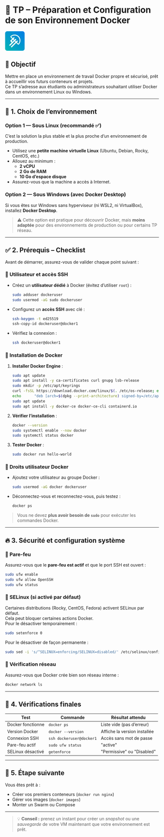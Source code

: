 # 🐳 TP – Préparation et Configuration de son Environnement Docker

![LaMeDuSe_LOGO](./img/LaMeDuSe_logo.webp)

## 🎯 Objectif

Mettre en place un environnement de travail Docker propre et sécurisé, prêt à accueillir vos futurs conteneurs et projets.  
Ce TP s’adresse aux étudiants ou administrateurs souhaitant utiliser Docker dans un environnement Linux ou Windows.

---

## 🧩 1. Choix de l’environnement

### Option 1 — Sous **Linux (recommandé ✅)**  
C’est la solution la plus stable et la plus proche d’un environnement de production.

- Utilisez une **petite machine virtuelle Linux** (Ubuntu, Debian, Rocky, CentOS, etc.)
- Allouez au minimum :
  - **2 vCPU**
  - **2 Go de RAM**
  - **10 Go d’espace disque**
- Assurez-vous que la machine a accès à Internet.

### Option 2 — Sous **Windows (avec Docker Desktop)**  
Si vous êtes sur Windows sans hyperviseur (ni WSL2, ni VirtualBox), installez **Docker Desktop**.  
> ⚠️ Cette option est pratique pour découvrir Docker, mais **moins adaptée** pour des environnements de production ou pour certains TP réseau.

---

## ✅ 2. Prérequis – Checklist

Avant de démarrer, assurez-vous de valider chaque point suivant :

### 🔐 Utilisateur et accès SSH

- Créez un **utilisateur dédié** à Docker (évitez d’utiliser `root`) :
  ```bash
  sudo adduser dockeruser
  sudo usermod -aG sudo dockeruser
  ```
- Configurez un **accès SSH** avec clé :
  ```bash
  ssh-keygen -t ed25519
  ssh-copy-id dockeruser@docker1
  ```
- Vérifiez la connexion :
  ```bash
  ssh dockeruser@docker1
  ```

### 🧱 Installation de Docker

1. **Installer Docker Engine** :
   ```bash
   sudo apt update
   sudo apt install -y ca-certificates curl gnupg lsb-release
   sudo mkdir -p /etc/apt/keyrings
   curl -fsSL https://download.docker.com/linux/$(. /etc/os-release; echo "$ID")/gpg | sudo gpg --dearmor -o /etc/apt/keyrings/docker.gpg
   echo      "deb [arch=$(dpkg --print-architecture) signed-by=/etc/apt/keyrings/docker.gpg]      https://download.docker.com/linux/$(. /etc/os-release; echo "$ID")      $(lsb_release -cs) stable" | sudo tee /etc/apt/sources.list.d/docker.list > /dev/null
   sudo apt update
   sudo apt install -y docker-ce docker-ce-cli containerd.io
   ```

2. **Vérifier l’installation** :
   ```bash
   docker --version
   sudo systemctl enable --now docker
   sudo systemctl status docker
   ```

3. **Tester Docker** :
   ```bash
   sudo docker run hello-world
   ```

### 👤 Droits utilisateur Docker

- Ajoutez votre utilisateur au groupe Docker :
  ```bash
  sudo usermod -aG docker dockeruser
  ```
- Déconnectez-vous et reconnectez-vous, puis testez :
  ```bash
  docker ps
  ```
> Vous ne devez **plus avoir besoin de `sudo`** pour exécuter les commandes Docker.

---

## 🔥 3. Sécurité et configuration système

### 🧱 Pare-feu
Assurez-vous que le **pare-feu est actif** et que le port SSH est ouvert :

```bash
sudo ufw enable
sudo ufw allow OpenSSH
sudo ufw status
```

### 🚫 SELinux (si activé par défaut)
Certaines distributions (Rocky, CentOS, Fedora) activent SELinux par défaut.  
Cela peut bloquer certaines actions Docker.  
Pour le désactiver temporairement :
```bash
sudo setenforce 0
```
Pour le désactiver de façon permanente :
```bash
sudo sed -i 's/^SELINUX=enforcing/SELINUX=disabled/' /etc/selinux/config
```

### 🧩 Vérification réseau
Assurez-vous que Docker crée bien son réseau interne :
```bash
docker network ls
```

---

## 🧰 4. Vérifications finales

| Test | Commande | Résultat attendu |
|------|-----------|------------------|
| Docker fonctionne | `docker ps` | Liste vide (pas d’erreur) |
| Version Docker | `docker --version` | Affiche la version installée |
| Connexion SSH | `ssh dockeruser@docker1` | Accès sans mot de passe |
| Pare-feu actif | `sudo ufw status` | "active" |
| SELinux désactivé | `getenforce` | "Permissive" ou "Disabled" |

---

## 🚀 5. Étape suivante

Vous êtes prêt à :
- Créer vos premiers conteneurs (`docker run nginx`)
- Gérer vos images (`docker images`)
- Monter un Swarm ou Compose

---

> 💡 **Conseil :** prenez un instant pour créer un *snapshot* ou une *sauvegarde* de votre VM maintenant que votre environnement est prêt.
